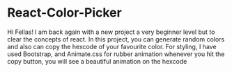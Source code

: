 # React-Color-Picker

<p>
  Hi Fellas! I am back again with a new project a very beginner level but to clear the concepts of react. In this project, you can generate random colors and also can copy the hexcode of your favourite color.
  For styling, I have used Bootstrap, and Animate.css for rubber animation whenever you hit the copy button, you will see a beautiful animation on the hexcode
</p>
